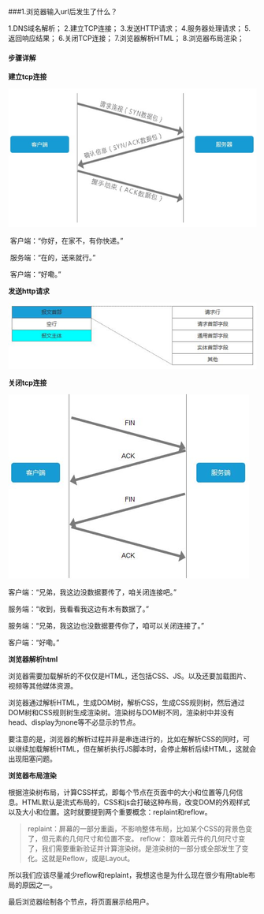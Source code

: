 

###1.浏览器输入url后发生了什么？

1.DNS域名解析；
2.建立TCP连接；
3.发送HTTP请求；
4.服务器处理请求；
5.返回响应结果；
6.关闭TCP连接；
7.浏览器解析HTML；
8.浏览器布局渲染；

#### 步骤详解

**建立tcp连接**

![tcp三次握手](./imgs/tcp.jpg)

​	客户端：“你好，在家不，有你快递。”

​	服务端：“在的，送来就行。”

​	客户端：“好嘞。”

**发送http请求**

![http-request](./imgs/http_request.jpg)

**关闭tcp连接**

![closeLink](./imgs/closeLink.jpg)

客户端：“兄弟，我这边没数据要传了，咱关闭连接吧。”

服务端：“收到，我看看我这边有木有数据了。”

服务端：“兄弟，我这边也没数据要传你了，咱可以关闭连接了。”

客户端：“好嘞。”

**浏览器解析html**

浏览器需要加载解析的不仅仅是HTML，还包括CSS、JS。以及还要加载图片、视频等其他媒体资源。

浏览器通过解析HTML，生成DOM树，解析CSS，生成CSS规则树，然后通过DOM树和CSS规则树生成渲染树。渲染树与DOM树不同，渲染树中并没有head、display为none等不必显示的节点。

要注意的是，浏览器的解析过程并非是串连进行的，比如在解析CSS的同时，可以继续加载解析HTML，但在解析执行JS脚本时，会停止解析后续HTML，这就会出现阻塞问题。

**浏览器布局渲染**

根据渲染树布局，计算CSS样式，即每个节点在页面中的大小和位置等几何信息。HTML默认是流式布局的，CSS和js会打破这种布局，改变DOM的外观样式以及大小和位置。这时就要提到两个重要概念：replaint和reflow。

> replaint：屏幕的一部分重画，不影响整体布局，比如某个CSS的背景色变了，但元素的几何尺寸和位置不变。
> reflow： 意味着元件的几何尺寸变了，我们需要重新验证并计算渲染树。是渲染树的一部分或全部发生了变化。这就是Reflow，或是Layout。

所以我们应该尽量减少reflow和replaint，我想这也是为什么现在很少有用table布局的原因之一。

最后浏览器绘制各个节点，将页面展示给用户。